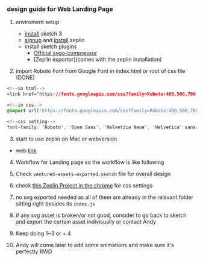 ### design guide for Web Landing Page

1. enviroment setup
    - [install](https://www.sketchapp.com/) sketch 3
    - [signup](https://zeplin.io/) and [install](https://app.zeplin.io) zeplin
    - install sketch plugins
        - [Official svgo-compressor](https://github.com/BohemianCoding/svgo-compressor)
        - [Zeplin exportor](comes with the zeplin installation)

2. import Roboto Font from Google Font in index.html or root of css file (DONE)
```css
<!--in html-->
<link href="https://fonts.googleapis.com/css?family=Roboto:400,500,700,900" rel="stylesheet">

<!--in css-->
@import url('https://fonts.googleapis.com/css?family=Roboto:400,500,700,900');

<!--css setting-->
font-family: 'Roboto', 'Open Sans', 'Helvetica Neue', 'Helvetica' sans-serif;
```

3. start to use zeplin on Mac or webversion
- web [link](https://zpl.io/zXHnU)

4. Workflow for Landing page
so the workflow is like following
1. Check `ventured-assets-exported.sketch` file for overall design
2. check [this Zeplin Project in the chrome](https://zpl.io/zXHnU) for css settings
3. no svg exported needed as all of them are already in the relavant folder sitting right besides its `index.js`
4. if any svg asset is broken/or not good, consider to go back to sketch and export the certain asset indivisually or contact Andy
5. Keep doing 1~3 or + 4
 
6. Andy will come later to add some animations and make sure it's perfectly RWD